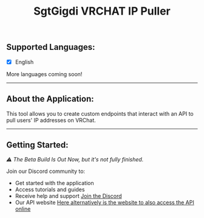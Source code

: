 <div align="center">

# SgtGigdi VRCHAT IP Puller

</div>

<br>

## Supported Languages:
- [x] English

More languages coming soon!

---

## About the Application:
This tool allows you to create custom endpoints that interact with an API to pull users' IP addresses on VRChat.

---
## Getting Started:
*⚠️ The Beta Build Is Out Now, but it's not fully finished.*

Join our Discord community to:
- Get started with the application
- Access tutorials and guides
- Receive help and support
[Join the Discord](https://discord.gg/7cyrKZcj8W)
- Our API website
[Here alternatively is the website to also access the API online](https://vrchatapi.onrender.com)
